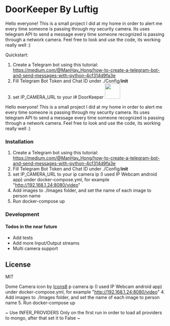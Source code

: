 # DoorKeeper By Luftig

Hello everyone!
This is a small project I did at my home in order to alert me every time someone is passing through my security camera.
Its uses telegram API to send a message every time someone recognized is passing through a network camera.
Feel free to look and use the code, its working really well :)

Quickstart:
1. Create a Telegram bot using this tutorial: https://medium.com/@ManHay_Hong/how-to-create-a-telegram-bot-and-send-messages-with-python-4cf314d9fa3e
2. Fill Telegram Bot Token and Chat ID under ./Config/__init__
3. set IP_CAMERA_URL to your i# DoorKeeper   <img src="https://img.icons8.com/dusk/64/000000/dome-camera.png" width="48">


Hello everyone!
This is a small project I did at my home in order to alert me every time someone is passing through my security camera.
Its uses telegram API to send a message every time someone recognized is passing through a network camera.
Feel free to look and use the code, its working really well :)

### Installation 

1. Create a Telegram bot using this tutorial: https://medium.com/@ManHay_Hong/how-to-create-a-telegram-bot-and-send-messages-with-python-4cf314d9fa3e
2. Fill Telegram Bot Token and Chat ID under ./Config/__init__
3. set IP_CAMERA_URL to your ip camera ip (I used IP Webcam android app) under docker-compose.yml, for example "http://192.168.1.24:8080/video"
4. Add images to ./Images folder, and set the name of each image to person name
5. Run docker-compose up

### Development
#### Todos in the near future

 - Add tests
 - Add more Input/Output streams
 - Multi camera support

License
----

MIT

Dome Camera icon by [Icons8](https://icons8.com/) p camera ip (I used IP Webcam android app) under docker-compose.yml, for example "http://192.168.1.24:8080/video"
4. Add images to ./Images folder, and set the name of each image to person name
5. Run docker-compose up

~ Use INFER_PROVIDERS Only on the first run in order to load all providers to mongo, after that set it to False ~
